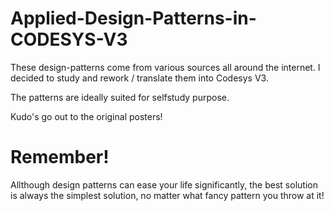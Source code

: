 # Applied-Design-Patterns-in-CODESYS-V3

These design-patterns come from various sources all around the internet.
I decided to study and rework / translate them into Codesys V3. 

The patterns are ideally suited for selfstudy purpose. 

Kudo's go out to the original posters!


# Remember!

Allthough design patterns can ease your life significantly, the best solution is always the simplest solution, no matter what fancy pattern you throw at it!
